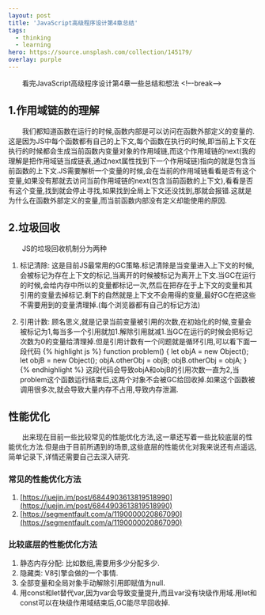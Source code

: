 ```yaml
---
layout: post
title: 'JavaScript高级程序设计第4章总结'
tags:
  - thinking
  - learning
hero: https://source.unsplash.com/collection/145179/
overlay: purple
---
```

&emsp;&emsp;看完JavaScript高级程序设计第4章一些总结和想法
<!–-break-–>
 
## 1.作用域链的的理解
&emsp;&emsp;我们都知道函数在运行的时候,函数内部是可以访问在函数外部定义的变量的.这是因为JS中每个函数都有自己的上下文,每个函数在执行的时候,即当前上下文在执行的时候都会生成当前函数内变量对象的作用域链,而这个作用域链的next(我的理解是把作用域链当成链表,通过next属性找到下一个作用域链)指向的就是包含当前函数的上下文.JS需要解析一个变量的时候,会在当前的作用域链看看是否有这个变量,如果没有那就去访问当前作用域链的next(包含当前函数的上下文),看看是否有这个变量,找到就会停止寻找,如果找到全局上下文还没找到,那就会报错.这就是为什么在函数外部定义的变量,而当前函数内部没有定义却能使用的原因.

## 2.垃圾回收
&emsp;&emsp;JS的垃圾回收机制分为两种

1. 标记清除: 这是目前JS最常用的GC策略.标记清除是当变量进入上下文的时候,会被标记为存在上下文的标记,当离开的时候被标记为离开上下文.当GC在运行的时候,会给内存中所以的变量都标记一次,然后在把存在于上下文的变量和其引用的变量去掉标记.剩下的自然就是上下文不会用得的变量,最好GC在把这些不需要用到的变量清理掉.(每个浏览器都有自己的标记方法)

2. 引用计数: 顾名思义,就是记录当前变量被引用的次数,在初始化的时候,变量会被标记为1,每当多一个引用就加1.解除引用就减1.当GC在运行的时候会把标记次数为0的变量给清理掉.但是引用计数有一个问题就是循环引用,可以看下面一段代码
{% highlight js %}
function problem() {
  let objA = new Object();
  let objB = new Object();
  objA.otherObj = objB;
  objB.otherObj = objA;
}
{% endhighlight %}
这段代码会导致objA和objB的引用次数一直为2,当problem这个函数运行结束后,这两个对象不会被GC给回收掉.如果这个函数被调用很多次,就会导致大量内存不占用,导致内存泄漏.

## 性能优化
&emsp;&emsp;出来现在目前一些比较常见的性能优化方法,这一章还写着一些比较底层的性能优化方法.但是由于目前所遇到的场景,这些底层的性能优化对我来说还有点遥远,简单记录下,详情还需要自己去深入研究.

### 常见的性能优化方法
  1. [https://juejin.im/post/6844903613819518990](https://juejin.im/post/6844903613819518990)
  1. [https://segmentfault.com/a/1190000020867090](https://segmentfault.com/a/1190000020867090)

### 比较底层的性能优化方法
  1. 静态内存分配: 比如数组,需要用多少分配多少.
  2. 隐藏类: V8引擎会做的一个事情.
  3. 全部变量和全局对象手动解除引用即赋值为null.
  4. 用const和let替代var,因为var会导致变量提升,而且var没有块级作用域.用let和const可以在块级作用域结束后,GC能尽早回收掉.